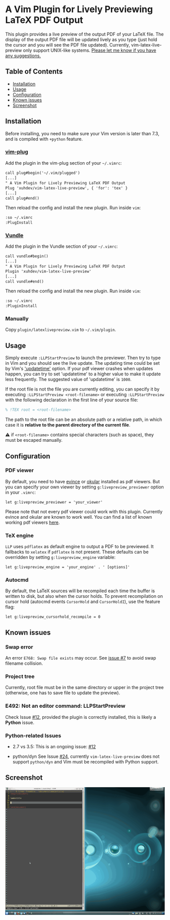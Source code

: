 A Vim Plugin for Lively Previewing LaTeX PDF Output
===================================================

This plugin provides a live preview of the output PDF of your LaTeX file. The
display of the output PDF file will be updated lively as you type (just hold
the cursor and you will see the PDF file updated). Currently,
vim-latex-live-preview only support UNIX-like systems. [Please let me know if
you have any suggestions.](.github/CONTRIBUTING.md)

Table of Contents
-----------------

- [Installation](#installation)
- [Usage](#usage)
- [Configuration](#configuration)
- [Known issues](#known-issues)
- [Screenshot](#screenshot)

Installation
------------

Before installing, you need to make sure your Vim version is later than 7.3,
and is compiled with `+python` feature.

### [vim-plug](https://github.com/junegunn/vim-plug)

Add the plugin in the vim-plug section of your `~/.vimrc`:

```vim
call plug#begin('~/.vim/plugged')
[...]
" A Vim Plugin for Lively Previewing LaTeX PDF Output
Plug 'xuhdev/vim-latex-live-preview', { 'for': 'tex' }
[...]
call plug#end()
```

Then reload the config and install the new plugin. Run inside `vim`:

```vim
:so ~/.vimrc
:PlugInstall
```

### [Vundle](https://github.com/VundleVim/Vundle.vim)

Add the plugin in the Vundle section of your `~/.vimrc`:

```vim
call vundle#begin()
[...]
" A Vim Plugin for Lively Previewing LaTeX PDF Output
Plugin 'xuhdev/vim-latex-live-preview'
[...]
call vundle#end()
```

Then reload the config and install the new plugin. Run inside `vim`:

```vim
:so ~/.vimrc
:PluginInstall
```

### Manually

Copy `plugin/latexlivepreview.vim` to `~/.vim/plugin`.

Usage
-----

Simply execute `:LLPStartPreview` to launch the previewer. Then try to type in
Vim and you should see the live update. The updating time could be set by Vim's
['updatetime'][] option. If your pdf viewer crashes when updates happen, you can
try to set 'updatetime' to a higher value to make it update less frequently. The
suggested value of 'updatetime' is `1000`.

If the root file is not the file you are currently editing, you can specify it
by executing `:LLPStartPreview <root-filename>` or executing `:LLPStartPreview`
with the following declaration in the first line of your source file:

```latex
% !TEX root = <root-filename>
```

The path to the root file can be an absolute path or a relative path, in which
case it is **relative to the parent directory of the current file**.

:warning: if `<root-filename>` contains special characters (such as space), they
must be escaped manually.

Configuration
-------------

### PDF viewer

By default, you need to have [evince][] or [okular][] installed as pdf viewers.
But you can specify your own viewer by setting `g:livepreview_previewer`
option in your `.vimrc`:

```vim
let g:livepreview_previewer = 'your_viewer'
```

Please note that not every pdf viewer could work with this plugin. Currently
evince and okular are known to work well. You can find a list of known working
pdf viewers [here](https://github.com/xuhdev/vim-latex-live-preview/wiki/Known-Working-PDF-Viewers).

### TeX engine

`LLP` uses `pdflatex` as default engine to output a PDF to be previewed. It
fallbacks to `xelatex` if `pdflatex` is not present. These defaults can be
overridden by setting `g:livepreview_engine` variable:

```vim
let g:livepreview_engine = 'your_engine' . ' [options]'
```

### Autocmd

By default, the LaTeX sources will be recompiled each time the buffer is written
to disk, but also when the cursor holds. To prevent recompilation on cursor
hold (autocmd events `CursorHold` and `CursorHoldI`), use the feature flag:

```vim
let g:livepreview_cursorhold_recompile = 0
```

Known issues
------------

### Swap error

An error `E768: Swap file exists` may occur. See
[issue #7](https://github.com/xuhdev/vim-latex-live-preview/issues/7) to avoid
swap filename collision.

### Project tree

Currently, root file must be in the same directory or upper in the project tree
(otherwise, one has to save file to update the preview).

### E492: Not an editor command: LLPStartPreview
Check Issue [#12](https://github.com/xuhdev/vim-latex-live-preview/issues/12), provided the plugin is correctly installed, this is likely a **Python** issue.

### Python-related Issues

* 2.7 vs 3.5:
This is an ongoing issue: [#12](https://github.com/xuhdev/vim-latex-live-preview/issues/12)

* python/dyn
See Issue [#24](https://github.com/xuhdev/vim-latex-live-preview/issues/24), currently ```vim-latex-live-preview``` does not support ```python/dyn``` and Vim must be recompiled with Python support.


Screenshot
----------

![Screenshot with Evince](misc/screenshot-evince.gif)

<!--
The screenshot is at ./misc/screenshot-evince.gif
-->

['updatetime']: http://vimdoc.sourceforge.net/htmldoc/options.html#%27updatetime%27
[evince]: http://projects.gnome.org/evince/
[okular]: http://okular.kde.org/
